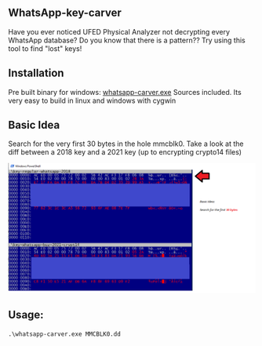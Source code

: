 ## WhatsApp-key-carver
Have you ever noticed UFED Physical Analyzer not decrypting every WhatsApp database?
Do you know that there is a pattern?? Try using this tool to find "lost" keys!

## Installation 
Pre built binary for windows: [whatsapp-carver.exe](https://github.com/leosol/whatsapp-key-carver/tree/main/build)
Sources included. Its very easy to build in linux and windows with cygwin

## Basic Idea 

Search for the very first 30 bytes in the hole mmcblk0. Take a look at the diff between a 2018 key and a 2021 key (up to encrypting crypto14 files)

![Basic Idea](pics/basic-idea.png)


## Usage:
```
.\whatsapp-carver.exe MMCBLK0.dd
```

